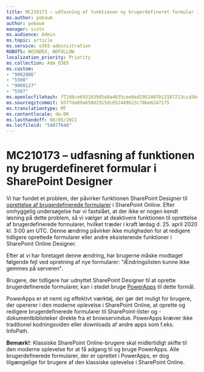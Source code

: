 ```yaml
---
title: MC210173 – udfasning af funktionen ny brugerdefineret formular i SharePoint Designer
ms.author: pebaum
author: pebaum
manager: scotv
ms.audience: Admin
ms.topic: article
ms.service: o365-administration
ROBOTS: NOINDEX, NOFOLLOW
localization_priority: Priority
ms.collection: Adm_O365
ms.custom:
- "9002886"
- "5508"
- "9000127"
- "5507"
ms.openlocfilehash: f72d6ce6931b39d5d4a4835cee0ed2952407b13187213cca5bd483acb1e192bf
ms.sourcegitcommit: b5f7da89a650d2915dc652449623c78be6247175
ms.translationtype: MT
ms.contentlocale: da-DK
ms.lasthandoff: 08/05/2021
ms.locfileid: "54077648"
---
```

# <a name="mc210173---sharepoint-designer-new-custom-form-feature-deprecation"></a>MC210173 – udfasning af funktionen ny brugerdefineret formular i SharePoint Designer

Vi har fundet et problem, der påvirker funktionen SharePoint Designer til [oprettelse af brugerdefinerede formularer](https://support.microsoft.com/en-us/office/create-a-custom-list-form-using-sharepoint-designer-917d8fdb-ee00-4441-adb3-a94612d1d105?ui=en-us&rs=en-us&ad=us#bm2) i SharePoint Online. Efter omhyggelig undersøgelse har vi fastslået, at der ikke er nogen kendt løsning på dette problem, så vi vælger at deaktivere funktionen til oprettelse af brugerdefinerede formularer, hvilket træder i kraft lørdag d. 25. april 2020 kl. 3:00 am UTC.  Denne ændring påvirker ikke muligheden for at redigere tidligere oprettede formularer eller andre eksisterende funktioner i SharePoint Online Designer.

Efter at vi har foretaget denne ændring, har brugerne måske modtaget følgende fejl ved opretning af nye formularer: "Ændringslisten kunne ikke gemmes på serveren". 

Brugere, der tidligere har udnyttet SharePoint Designer til at oprette brugerdefinerede formularer, kan i stedet bruge [PowerApps](https://docs.microsoft.com/powerapps/maker/canvas-apps/customize-list-form) til dette formål.

PowerApps er et nemt og effektivt værktøj, der gør det muligt for brugere, der opererer i den moderne oplevelse i SharePoint Online, at oprette og redigere brugerdefinerede formularer til SharePoint-lister og -dokumentbiblioteker direkte fra et browservindue. PowerApps kræver ikke traditionel kodningsviden eller downloads af andre apps som f.eks. InfoPath.

**Bemærk!**: Klassiske SharePoint Online-brugere skal midlertidigt skifte til den moderne oplevelse for at få adgang til og bruge PowerApps. Alle brugerdefinerede formularer, der er oprettet i PowerApps, er dog tilgængelige for brugere af den klassiske oplevelse i SharePoint Online.
